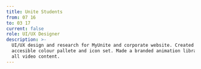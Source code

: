 ```yaml
---
title: Unite Students
from: 07 16
to: 03 17
current: false
role: UI/UX Designer
description: >-
  UI/UX design and research for MyUnite and corporate website. Created new
  accesible colour pallete and icon set. Made a branded animation library for
  all video content.
---
```


